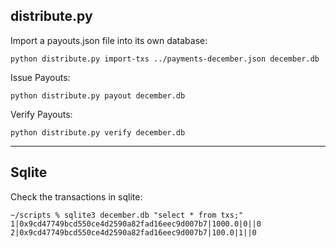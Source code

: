 ## distribute.py

Import a payouts.json file into its own database:
```
python distribute.py import-txs ../payments-december.json december.db
```

Issue Payouts:
```
python distribute.py payout december.db
```

Verify Payouts:
```
python distribute.py verify december.db
```

---

## Sqlite
Check the transactions in sqlite:
```
~/scripts % sqlite3 december.db "select * from txs;"
1|0x9cd47749bcd550ce4d2590a82fad16eec9d007b7|1000.0|0||0
2|0x9cd47749bcd550ce4d2590a82fad16eec9d007b7|100.0|1||0
```
